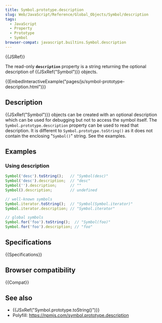 ```yaml
---
title: Symbol.prototype.description
slug: Web/JavaScript/Reference/Global_Objects/Symbol/description
tags:
  - JavaScript
  - Property
  - Prototype
  - Symbol
browser-compat: javascript.builtins.Symbol.description
---
```

{{JSRef}}

The read-only **`description`** property is a string returning the optional
description of {{JSxRef("Symbol")}} objects.

{{EmbedInteractiveExample("pages/js/symbol-prototype-description.html")}}

## Description

{{JSxRef("Symbol")}} objects can be created with an optional description
which can be used for debugging but not to access the symbol itself. The
`Symbol.prototype.description` property can be used to read that description. It
is different to `Symbol.prototype.toString()` as it does not contain the
enclosing "`Symbol()`" string. See the examples.

## Examples

### Using description

```js
Symbol('desc').toString();   // "Symbol(desc)"
Symbol('desc').description;  // "desc"
Symbol('').description;      // ""
Symbol().description;        // undefined

// well-known symbols
Symbol.iterator.toString();  // "Symbol(Symbol.iterator)"
Symbol.iterator.description; // "Symbol.iterator"

// global symbols
Symbol.for('foo').toString();  // "Symbol(foo)"
Symbol.for('foo').description; // "foo"
```

## Specifications

{{Specifications}}

## Browser compatibility

{{Compat}}

## See also

- {{JSxRef("Symbol.prototype.toString()")}}
- Polyfill: <https://npmjs.com/symbol.prototype.description>
